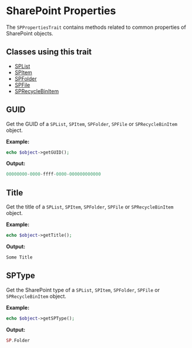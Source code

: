# SharePoint Properties
The `SPPropertiesTrait` contains methods related to common properties of SharePoint objects.

## Classes using this trait
- [SPList](docs/SPList.md)
- [SPItem](docs/SPItem.md)
- [SPFolder](docs/SPFolder.md)
- [SPFile](docs/SPFile.md)
- [SPRecycleBinItem](docs/SPRecycleBinItem.md)

## GUID
Get the GUID of a `SPList`, `SPItem`, `SPFolder`, `SPFile` or `SPRecycleBinItem` object.

**Example:**
```php
echo $object->getGUID();
```

**Output:**
```php
00000000-0000-ffff-0000-000000000000
```

## Title
Get the title of a `SPList`, `SPItem`, `SPFolder`, `SPFile` or `SPRecycleBinItem` object.

**Example:**
```php
echo $object->getTitle();
```

**Output:**
```php
Some Title
```

## SPType
Get the SharePoint type of a `SPList`, `SPItem`, `SPFolder`, `SPFile` or `SPRecycleBinItem` object.

**Example:**
```php
echo $object->getSPType();
```

**Output:**
```php
SP.Folder
```
